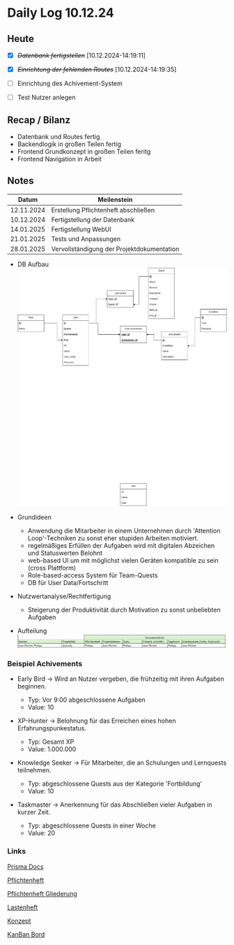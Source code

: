 # Daily Log 10.12.24


## Heute


- [X] ~~*Datenbank fertigstellen*~~ [10.12.2024-14:19:11]

- [X] ~~*Einrichtung der fehlenden Routes*~~ [10.12.2024-14:19:35]

- [ ] Einrichtung des Achivement-System

- [ ] Test Nutzer anlegen 

## Recap / Bilanz

- Datenbank und Routes fertig
- Backendlogik in großen Teilen fertig
- Frontend Grundkonzept in großen Teilen feritg
- Frontend Navigation in Arbeit

## Notes

| Datum      | Meilenstein                                |
| ---------- | ------------------------------------------ |
| 12.11.2024 | Erstellung Pflichtenheft abschließen       |
| 10.12.2024 | Fertigstellung der Datenbank               |
| 14.01.2025 | Fertigstellung WebUI                       |
| 21.01.2025 | Tests und Anpassungen                      |
| 28.01.2025 | Vervollständigung der Projektdokumentation |

- DB Aufbau
  ![alt text](../24.11.12/QustifyDB.drawio.png)

- Grundideen
  - Anwendung die Mitarbeiter in einem Unternehmen durch 'Attention Loop'-Techniken zu sonst eher stupiden Arbeiten motiviert.
  - regelmäßiges Erfüllen der Aufgaben wird mit digitalen Abzeichen und Statuswerten Belohnt
  - web-based UI um mit möglichst vielen Geräten kompatible zu sein (cross Plattform)
  - Role-based-access System für Team-Quests
  - DB für User Data/Fortschritt

- Nutzwertanalyse/Rechtfertigung
  - Steigerung der Produktivität durch Motivation zu sonst unbeliebten Aufgaben

- Aufteilung
  ![alt text](../24.11.12/{42BBED3D-2AB0-483A-91D8-A66B250D83E0}.png) 

### Beispiel Achivements
- Early Bird -> Wird an Nutzer vergeben, die frühzeitig mit ihren Aufgaben beginnen.
  - Typ: Vor 9:00 abgeschlossene Aufgaben
  - Value: 10

- XP-Hunter -> Belohnung für das Erreichen eines hohen Erfahrungspunkestatus.
  - Typ: Gesamt XP
  - Value: 1.000.000

- Knowledge Seeker -> Für Mitarbeiter, die an Schulungen und Lernquests teilnehmen.
  - Typ: abgeschlossene Quests aus der Kategorie 'Fortbildung'
  - Value: 10

- Taskmaster -> Anerkennung für das Abschließen vieler Aufgaben in kurzer Zeit.
  - Typ: abgeschlossene Quests in einer Woche
  - Value: 20

### Links

[Prisma Docs](https://www.prisma.io/docs/getting-started/quickstart-sqlite)

[Pflichtenheft](../24.10.29/Pflichtenheft_Questify.md)

[Pflichtenheft Gliederung](../24.10.29/Gliederung_Pflichtenheft.pdf)

[Lastenheft](../24.10.29/Lastenheft_Questify.md)
<!-- -> https://chatgpt.com/share/6720dfe6-d86c-800a-bf53-1f82d712e43f -->

[Konzept](<../24.11.05/Konzept Questify.md>)
<!-- -> https://chatgpt.com/share/672a177d-a9a8-800a-bdff-bf8994686894 -->

[KanBan Bord](https://trello.com/b/6GTg28qt/gid-projekt-jean-michel-philipp)
